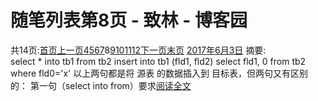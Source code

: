 
# 随笔列表第8页 - 致林 - 博客园






共14页:[首页](https://www.cnblogs.com/bincoding/default.html?page=1)[上一页](https://www.cnblogs.com/bincoding/default.html?page=7)[4](https://www.cnblogs.com/bincoding/default.html?page=4)[5](https://www.cnblogs.com/bincoding/default.html?page=5)[6](https://www.cnblogs.com/bincoding/default.html?page=6)[7](https://www.cnblogs.com/bincoding/default.html?page=7)8[9](https://www.cnblogs.com/bincoding/default.html?page=9)[10](https://www.cnblogs.com/bincoding/default.html?page=10)[11](https://www.cnblogs.com/bincoding/default.html?page=11)[12](https://www.cnblogs.com/bincoding/default.html?page=12)[下一页](https://www.cnblogs.com/bincoding/default.html?page=9)[末页](https://www.cnblogs.com/bincoding/default.html?page=14)
[2017年6月3日](https://www.cnblogs.com/bincoding/archive/2017/06/03.html)
摘要: select * into tb1 from tb2 insert into tb1 (fld1, fld2) select fld1, 0 from tb2 where fld0='x' 以上两句都是将 源表 的数据插入到 目标表，但两句又有区别的： 第一句（select into from）要求[阅读全文](https://www.cnblogs.com/bincoding/p/6937535.html)

